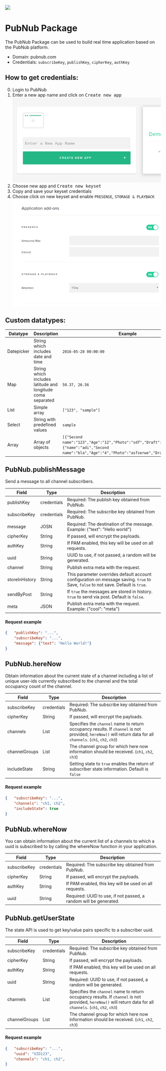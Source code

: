 [![](https://scdn.rapidapi.com/RapidAPI_banner.png)](https://rapidapi.com/package/PubNub/functions?utm_source=RapidAPIGitHub_PubNubFunctions&utm_medium=button&utm_content=RapidAPI_GitHub)

[create]:https://github.com/RapidSoftwareSolutions/Marketplace-PubNub-Package/blob/master/instructions/create.png?raw=true
[enable]:https://github.com/RapidSoftwareSolutions/Marketplace-PubNub-Package/blob/master/instructions/enable.png?raw=true

# PubNub Package
The PubNub Package can be used to build real time application based on the PubNub platform.
* Domain: pubnub.com
* Credentials: `subscribeKey`, `publishKey`, `cipherKey`, `authKey`

## How to get credentials: 
0. Login to PubNub
1. Enter a new app name and click on <kbd>Create new app</kbd>
![Creating new app][create]
2. Choose new app and <kbd>Create new keyset</kbd>
3. Copy and save your keyset credentials
4. Choose click on new keyset and enable `PRESENSE`, `STORAGE & PLAYBACK`
![Enable][enable]
 
## Custom datatypes:
 |Datatype|Description|Example
 |--------|-----------|----------
 |Datepicker|String which includes date and time|```2016-05-28 00:00:00```
 |Map|String which includes latitude and longitude coma separated|```50.37, 26.56```
 |List|Simple array|```["123", "sample"]```
 |Select|String with predefined values|```sample```
 |Array|Array of objects|```[{"Second name":"123","Age":"12","Photo":"sdf","Draft":"sdfsdf"},{"name":"adi","Second name":"bla","Age":"4","Photo":"asfserwe","Draft":"sdfsdf"}] ```

## PubNub.publishMessage
Send a message to all channel subscribers.

| Field         | Type       | Description
|---------------|------------|----------
| publishKey    | credentials| Required: The publish key obtained from PubNub.
| subscribeKey  | credentials| Required: The subscribe key obtained from PubNub.
| message       | JOSN       | Required: The destination of the message. Example: {"text": "Hello world"}
| cipherKey     | String     | If passed, will encrypt the payloads.
| authKey       | String     | If PAM enabled, this key will be used on all requests.
| uuid          | String     | UUID to use, if not passed, a random will be generated.
| channel       | String     | Publish extra meta with the request.
| storeInHistory| String     | This parameter overrides default account configuration on message saving. `true` to Save, `false` to not save. Default is `true`.
| sendByPost    | String     | If `true` the messages are stored in history. `true` to send via post. Default is `false`.
| meta          | JSON       | Publish extra meta with the request. Example:  {"cool": "meta"}

#### Request example
```json
{	"publishKey": "...",
	"subscribeKey": "...",
	"message": {"text": "Hello World!"}
}
```

## PubNub.hereNow
Obtain information about the current state of a channel including a list of unique user-ids currently subscribed to the channel and the total occupancy count of the channel.

| Field        | Type       | Description
|--------------|------------|----------
| subscribeKey | credentials| Required: The subscribe key obtained from PubNub.
| cipherKey    | String     | If passed, will encrypt the payloads.
| channels     | List      | Specifies the `channel` name to return occupancy results. If `channel` is not provided, `hereNow()` will return data for all `channels`. (`ch1`, `ch2`, `ch3`)
| channelGroups| List      | The channel group for which here now information should be received. (`ch1`, `ch2`, `ch3`)
| includeState | String     | Setting state to `true` enables the return of subscriber state information. Default is `false`

#### Request example
```json
{	"subscribeKey": "...",
	"channels": "ch1, ch2",
	"includeState": true
}
```

## PubNub.whereNow
You can obtain information about the current list of a channels to which a uuid is subscribed to by calling the whereNow function in your application.

| Field       | Type       | Description
|-------------|------------|----------
| subscribeKey| credentials| Required: The subscribe key obtained from PubNub.
| cipherKey   | String     | If passed, will encrypt the payloads.
| authKey     | String     | If PAM enabled, this key will be used on all requests.
| uuid        | String     | Required: UUID to use, if not passed, a random will be generated.

## PubNub.getUserState
The state API is used to get key/value pairs specific to a subscriber uuid.

| Field        | Type       | Description
|--------------|------------|----------
| subscribeKey | credentials| Required: The subscribe key obtained from PubNub.
| cipherKey    | String     | If passed, will encrypt the payloads.
| authKey      | String     | If PAM enabled, this key will be used on all requests.
| uuid         | String     | Required: UUID to use, if not passed, a random will be generated.
| channels     | List      | Specifies the `channel` name to return occupancy results. If `channel` is not provided, `hereNow()` will return data for all `channels`. (`ch1`, `ch2`, `ch3`)
| channelGroups| List      | The channel group for which here now information should be received. (`ch1`, `ch2`, `ch3`)

#### Request example
```json
{	"subscribeKey": "...",
	"uuid": "UID123",
	"channels": "ch1, ch2",
}
```
